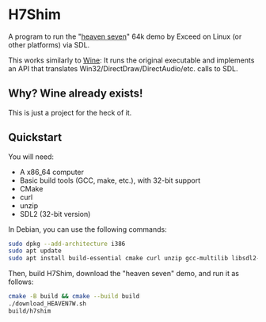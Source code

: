 H7Shim
======
A program to run the "[heaven seven](https://www.pouet.net/prod.php?which=5)" 64k demo by Exceed on Linux (or other platforms) via SDL.

This works similarly to [Wine](https://www.winehq.org/): It runs the original executable and implements an API that translates Win32/DirectDraw/DirectAudio/etc. calls to SDL.

Why? Wine already exists!
-------------------------
This is just a project for the heck of it.

Quickstart
----------
You will need:
* A x86_64 computer
* Basic build tools (GCC, make, etc.), with 32-bit support
* CMake
* curl
* unzip
* SDL2 (32-bit version)

In Debian, you can use the following commands:
```sh
sudo dpkg --add-architecture i386
sudo apt update
sudo apt install build-essential cmake curl unzip gcc-multilib libsdl2-dev:i386
```

Then, build H7Shim, download the "heaven seven" demo, and run it as follows:
```sh
cmake -B build && cmake --build build
./download_HEAVEN7W.sh
build/h7shim
```
